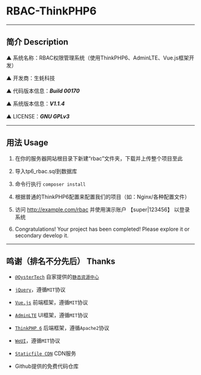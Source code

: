 # RBAC-ThinkPHP6

---

## 简介 Description

▲ 系统名称：RBAC权限管理系统（使用ThinkPHP6、AdminLTE、Vue.js框架开发）

▲ 开发商：生蚝科技

▲ 代码版本信息：***Build 00170***

▲ 系统版本信息：***V1.1.4***

▲ LICENSE：***GNU GPLv3***

---

## 用法 Usage

1. 在你的服务器网站根目录下新建“rbac”文件夹，下载并上传整个项目至此

2. 导入tp6_rbac.sql到数据库

3. 命令行执行 ``composer install``

4. 根据普通的ThinkPHP6配置来配置我们的项目（如：Nginx/各种配置文件）

5. 访问 http://example.com/rbac 并使用演示账户 【super|123456】 以登录系统

6. Congratulations! Your project has been completed! Please explore it or secondary develop it.

---

## 鸣谢（排名不分先后） Thanks

* [`@OysterTech`](https://github.com/OysterTech) 自家提供的[`静态资源中心`](https://static.xshgzs.com)

* [`jQuery`](https://jquery.org/)，遵循`MIT`协议

* [`Vue.js`](https://github.com/vuejs/vue) 前端框架，遵循`MIT`协议

* [`AdminLTE`](https://github.com/almasaeed2010/AdminLTE) UI框架，遵循`MIT`协议

* [`ThinkPHP 6`](https://github.com/top-think/framework) 后端框架，遵循`Apache2`协议

* [`WeUI`](https://github.com/Tencent/weui)，遵循`MIT`协议

* [`Staticfile CDN`](https://github.com/staticfile/static) CDN服务

* Github提供的免费代码仓库
